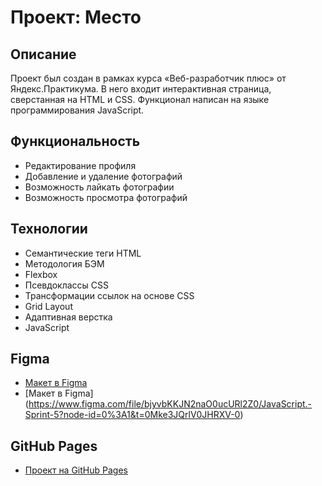 # Проект: Место

## Описание

Проект был создан в рамках курса «Веб-разработчик плюс» от Яндекс.Практикума. В него входит интерактивная страница, сверстанная на HTML и CSS. Функционал написан на языке программирования JavaScript.

## Функциональность

* Редактирование профиля
* Добавление и удаление фотографий
* Возможность лайкать фотографии
* Возможность просмотра фотографий

## Технологии

* Семантические теги HTML
* Методология БЭМ
* Flexbox
* Псевдоклассы CSS
* Трансформации ссылок на основе CSS
* Grid Layout
* Адаптивная верстка
* JavaScript

## Figma

* [Макет в Figma](https://www.figma.com/file/2cn9N9jSkmxD84oJik7xL7/JavaScript.-Sprint-4?node-id=0%3A1)
* [Макет в Figma] (https://www.figma.com/file/bjyvbKKJN2naO0ucURl2Z0/JavaScript.-Sprint-5?node-id=0%3A1&t=0Mke3JQrlV0JHRXV-0)


## GitHub Pages

* [Проект на GitHub Pages](https://anzhelikalanina.github.io/mesto-project/)


